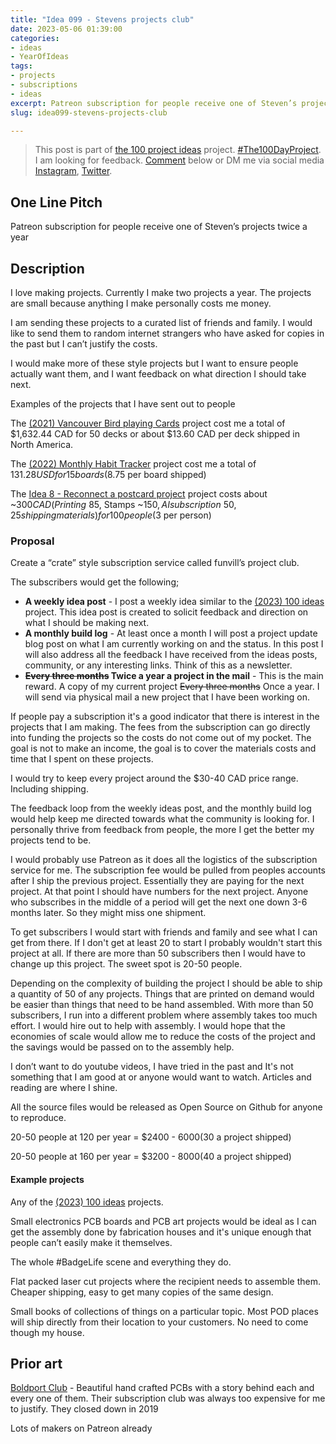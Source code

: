 ```yaml
---
title: "Idea 099 - Stevens projects club"
date: 2023-05-06 01:39:00
categories:
- ideas
- YearOfIdeas
tags:
- projects
- subscriptions
- ideas
excerpt: Patreon subscription for people receive one of Steven’s projects twice a year
slug: idea099-stevens-projects-club

---
```


> This post is part of [the 100 project ideas](/projects/2023-100-ideas/) project. [#The100DayProject](https://www.the100dayproject.org/). I am looking for feedback. <a href='#utterances-comments'>Comment</a> below or DM me via social media <a href="https://instagram.com/funvill" rel="nofollow noopener noreferrer"><i class="fab fa-fw fa-instagram" aria-hidden="true"></i><span class="label">Instagram</span></a>, <a href="https://twitter.com/funvill" rel="nofollow noopener noreferrer"><i class="fab fa-fw fa-twitter" aria-hidden="true"></i><span class="label">Twitter</span></a>.

## One Line Pitch

Patreon subscription for people receive one of Steven’s projects twice a year

## Description

I love making projects. Currently I make two projects a year. The projects are small because anything I make personally costs me money.

I am sending these projects to a curated list of friends and family. I would like to send them to random internet strangers who have asked for copies in the past but I can’t justify the costs.

I would make more of these style projects but I want to ensure people actually want them, and I want feedback on what direction I should take next.

Examples of the projects that I have sent out to people

The [(2021) Vancouver Bird playing Cards](/projects/2021-bird-playing-cards/) project cost me a total of $1,632.44 CAD for 50 decks or about $13.60 CAD per deck shipped in North America.

The [(2022) Monthly Habit Tracker](/projects/2022-monthly-habit-tracker/) project cost me a total of $131.28 USD for 15 boards ($8.75 per board shipped)

The [Idea 8 - Reconnect a postcard project](/idea008-reconnect-a-post-card-project/) project costs about ~$300 CAD (Printing ~$85, Stamps ~$150, AI subscription ~$50, $25 shipping materials) for 100 people ($3 per person)

### Proposal

Create a “crate” style subscription service called funvill’s project club.

The subscribers would get the following;

- **A weekly idea post** - I post a weekly idea similar to the [(2023) 100 ideas](/projects/2023-100-ideas/) project. This idea post is created to solicit feedback and direction on what I should be making next.
- **A monthly build log** - At least once a month I will post a project update blog post on what I am currently working on and the status. In this post I will also address all the feedback I have received from the ideas posts, community, or any interesting links. Think of this as a newsletter.
- **~~Every three months~~ Twice a year a project in the mail** - This is the main reward. A copy of my current project ~~Every three months~~ Once a year. I will send via physical mail a new project that I have been working on.

If people pay a subscription it's a good indicator that there is interest in the projects that I am making. The fees from the subscription can go directly into funding the projects so the costs do not come out of my pocket. The goal is not to make an income, the goal is to cover the materials costs and time that I spent on these projects.

I would try to keep every project around the $30-40 CAD price range. Including shipping.

The feedback loop from the weekly ideas post, and the monthly build log would help keep me directed towards what the community is looking for. I personally thrive from feedback from people, the more I get the better my projects tend to be.

I would probably use Patreon as it does all the logistics of the subscription service for me. The subscription fee would be pulled from peoples accounts after I ship the previous project. Essentially they are paying for the next project. At that point I should have numbers for the next project. Anyone who subscribes in the middle of a period will get the next one down 3-6 months later. So they might miss one shipment.

To get subscribers I would start with friends and family and see what I can get from there. If I don't get at least 20 to start I probably wouldn't start this project at all. If there are more than 50 subscribers then I would have to change up this project. The sweet spot is 20-50 people.

Depending on the complexity of building the project I should be able to ship a quantity of 50 of any projects. Things that are printed on demand would be easier than things that need to be hand assembled.  With more than 50 subscribers, I run into a different problem where assembly takes too much effort. I would hire out to help with assembly. I would hope that the economies of scale would allow me to reduce the costs of the project and the savings would be passed on to the assembly help.

I don’t want to do youtube videos, I have tried in the past and It's not something that I am good at or anyone would want to watch. Articles and reading are where I shine.

All the source files would be released as Open Source on Github for anyone to reproduce.

20-50 people at 120 per year = $2400 - $6000 ($30 a project shipped)

20-50 people at 160 per year = $3200 - $8000 ($40 a project shipped)

#### Example projects

Any of the  [(2023) 100 ideas](/projects/2023-100-ideas/) projects.

Small electronics PCB boards and PCB art projects would be ideal as I can get the assembly done by fabrication houses and it's unique enough that people can’t easily make it themselves.

The whole #BadgeLife scene and everything they do.

Flat packed laser cut projects where the recipient needs to assemble them. Cheaper shipping, easy to get many copies of the same design.

Small books of collections of things on a particular topic. Most POD places will ship directly from their location to your customers. No need to come though my house.

## Prior art

[Boldport Club](https://boldport.com/blog/2018/10/18/boldport-club-is-changing) - Beautiful hand crafted PCBs with a story behind each and every one of them. Their subscription club was always too expensive for me to justify. They closed down in 2019

Lots of makers on Patreon already
